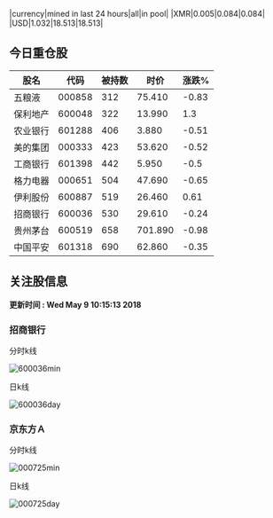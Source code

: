 |currency|mined in last 24 hours|all|in pool|
|XMR|0.005|0.084|0.084|
|USD|1.032|18.513|18.513|

## 今日重仓股 

|股名|代码|被持数|时价|涨跌%|
|---|---|---|---|---|
|五粮液|000858|312|75.410|-0.83|
|保利地产|600048|322|13.990|1.3|
|农业银行|601288|406|3.880|-0.51|
|美的集团|000333|423|53.620|-0.52|
|工商银行|601398|442|5.950|-0.5|
|格力电器|000651|504|47.690|-0.65|
|伊利股份|600887|519|26.460|0.61|
|招商银行|600036|530|29.610|-0.24|
|贵州茅台|600519|658|701.890|-0.98|
|中国平安|601318|690|62.860|-0.35|

## 关注股信息
**更新时间 : Wed May  9 10:15:13 2018**
### 招商银行 
分时k线

![600036min](http://image.sinajs.cn/newchart/min/n/sh600036.gif)

日k线

![600036day](http://image.sinajs.cn/newchart/daily/n/sh600036.gif)

### 京东方Ａ 
分时k线

![000725min](http://image.sinajs.cn/newchart/min/n/sz000725.gif)

日k线

![000725day](http://image.sinajs.cn/newchart/daily/n/sz000725.gif)
